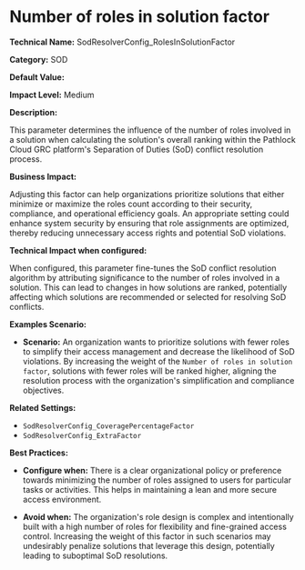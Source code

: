 # Number of roles in solution factor

**Technical Name:** SodResolverConfig_RolesInSolutionFactor

**Category:** SOD

**Default Value:**

**Impact Level:** Medium

**Description:**

This parameter determines the influence of the number of roles involved in a solution when calculating the solution's overall ranking within the Pathlock Cloud GRC platform's Separation of Duties (SoD) conflict resolution process.

**Business Impact:**

Adjusting this factor can help organizations prioritize solutions that either minimize or maximize the roles count according to their security, compliance, and operational efficiency goals. An appropriate setting could enhance system security by ensuring that role assignments are optimized, thereby reducing unnecessary access rights and potential SoD violations.

**Technical Impact when configured:**

When configured, this parameter fine-tunes the SoD conflict resolution algorithm by attributing significance to the number of roles involved in a solution. This can lead to changes in how solutions are ranked, potentially affecting which solutions are recommended or selected for resolving SoD conflicts.

**Examples Scenario:**

- **Scenario:** An organization wants to prioritize solutions with fewer roles to simplify their access management and decrease the likelihood of SoD violations. By increasing the weight of the `Number of roles in solution factor`, solutions with fewer roles will be ranked higher, aligning the resolution process with the organization's simplification and compliance objectives.

**Related Settings:**

- `SodResolverConfig_CoveragePercentageFactor`
- `SodResolverConfig_ExtraFactor`

**Best Practices:** 

- **Configure when:** There is a clear organizational policy or preference towards minimizing the number of roles assigned to users for particular tasks or activities. This helps in maintaining a lean and more secure access environment.
  
- **Avoid when:** The organization's role design is complex and intentionally built with a high number of roles for flexibility and fine-grained access control. Increasing the weight of this factor in such scenarios may undesirably penalize solutions that leverage this design, potentially leading to suboptimal SoD resolutions.